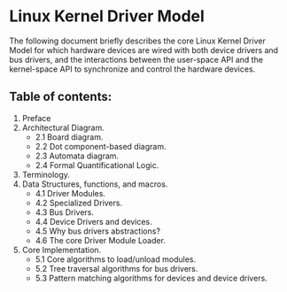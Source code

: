 # Linux Kernel Driver Model

The following document briefly describes the core Linux Kernel Driver Model for which hardware devices are wired with both device drivers and bus drivers, and the interactions between the user-space API and the kernel-space API to synchronize and control the hardware devices.

## Table of contents:
1. Preface
2. Architectural Diagram.
   * 2.1 Board diagram.
   * 2.2 Dot component-based diagram.
   * 2.3 Automata diagram.
   * 2.4 Formal Quantificational Logic.
3. Terminology.
4. Data Structures, functions, and macros.
   * 4.1 Driver Modules.
   * 4.2 Specialized Drivers.
   * 4.3 Bus Drivers.
   * 4.4 Device Drivers and devices.
   * 4.5 Why bus drivers abstractions?
   * 4.6 The core Driver Module Loader.
5. Core Implementation.
   * 5.1 Core algorithms to load/unload modules.
   * 5.2 Tree traversal algorithms for bus drivers.
   * 5.3 Pattern matching algorithms for devices and device drivers.

